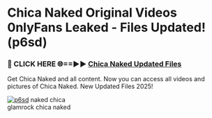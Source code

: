 # Chica Naked Original Videos 0nlyFans Leaked - Files Updated! (p6sd)

<h3>🔴 CLICK HERE 🌐==►► <a href="https://tinyurl.com/up5wt9bj" rel="nofollow">Chica Naked Updated Files</a></h3>

Get Chica Naked and all content. Now you can access all videos and pictures of Chica Naked. New Updated Files 2025!

[![p6sd](https://i.imgur.com/ABiUzMV.gif)](https://tinyurl.com/up5wt9bj)
naked chica<br>
glamrock chica naked
